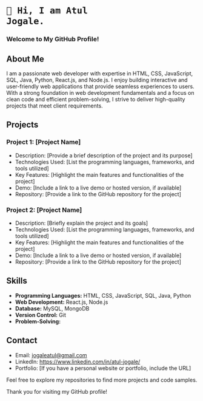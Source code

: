# <code>👋 Hi, I am Atul Jogale.</code>

### Welcome to My GitHub Profile!

## About Me

I am a passionate web developer with expertise in HTML, CSS, JavaScript, SQL, Java, Python, React.js, and Node.js. I enjoy building interactive and user-friendly web applications that provide seamless experiences to users. With a strong foundation in web development fundamentals and a focus on clean code and efficient problem-solving, I strive to deliver high-quality projects that meet client requirements.

## Projects

### Project 1: [Project Name]

- Description: [Provide a brief description of the project and its purpose]
- Technologies Used: [List the programming languages, frameworks, and tools utilized]
- Key Features: [Highlight the main features and functionalities of the project]
- Demo: [Include a link to a live demo or hosted version, if available]
- Repository: [Provide a link to the GitHub repository for the project]

### Project 2: [Project Name]

- Description: [Briefly explain the project and its goals]
- Technologies Used: [List the programming languages, frameworks, and tools utilized]
- Key Features: [Highlight the main features and functionalities of the project]
- Demo: [Include a link to a live demo or hosted version, if available]
- Repository: [Provide a link to the GitHub repository for the project]

## Skills

- **Programming Languages:** HTML, CSS, JavaScript, SQL, Java, Python
- **Web Development:** React.js, Node.js
- **Database:** MySQL, MongoDB
- **Version Control:** Git
- **Problem-Solving:**

## Contact

- Email: jogaleatul@gmail.com
- LinkedIn: https://www.linkedin.com/in/atul-jogale/
- Portfolio: [If you have a personal website or portfolio, include the URL]

Feel free to explore my repositories to find more projects and code samples.

Thank you for visiting my GitHub profile!

